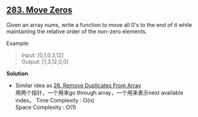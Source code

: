 ## [283. Move Zeros](https://leetcode.com/problems/move-zeroes/)  
Given an array nums, write a function to move all 0's to the end of it while maintaining the relative order of the non-zero elements.

Example:
>Input: [0,1,0,3,12]  
Output: [1,3,12,0,0] 

**Solution**  
* Similar idea as [26. Remove Duplicates From Array](../../1-100/26.RemoveDuplicatesFromArray)  
    用两个指针，一个用来go through array，一个用来表示next available index。
    Time Complexity : O(n)  
    Space Complexity : O(1)  